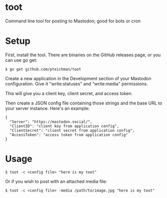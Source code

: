 # toot
Command line tool for posting to Mastodon; good for bots or cron

# Setup

First, install the tool. There are binaries on the GitHub releases
page, or you can use go get:

    $ go get github.com/pteichman/toot

Create a new application in the Development section of your Mastodon
configuration. Give it "write:statuses" and "write:media" permissions.

This will give you a client key, client secret, and access token.

Then create a JSON config file containing those strings and the base
URL to your server instance. Here's an example:

```
{
  "Server": "https://mastodon.social/",
  "ClientID": "client key from application config",
  "ClientSecret": "client secret from application config",
  "AccessToken": "access token from application config"
}
```

# Usage

    $ toot -c <config file> "here is my toot"

Or if you wish to post with an attached media file:

    $ toot -c <config file> -media /path/to/image.jpg "here is my toot"
